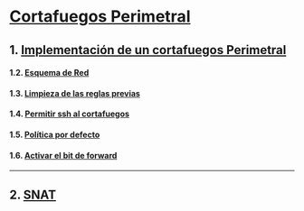 # [Cortafuegos Perimetral](https://github.com/PalomaR88/Cortafuegos_perimetral/blob/master/Practica.md) 

## 1. [Implementación de un cortafuegos Perimetral](https://github.com/PalomaR88/Cortafuegos_perimetral/blob/master/Practica.md#implementaci%C3%B3n-de-un-cortafuego-perimetral) 
#### 1.2. [Esquema de Red](https://github.com/PalomaR88/Cortafuegos_perimetral/blob/master/Practica.md#esquema-de-red) 
#### 1.3. [Limpieza de las reglas previas](https://github.com/PalomaR88/Cortafuegos_perimetral/blob/master/Practica.md#limpieza-de-las-reglas-previas) 
#### 1.4. [Permitir ssh al cortafuegos](https://github.com/PalomaR88/Cortafuegos_perimetral/blob/master/Practica.md#Permitir-ssh-al-cortafuegos) 
#### 1.5. [Política por defecto](https://github.com/PalomaR88/Cortafuegos_perimetral/blob/master/Practica.md#pol%C3%ADtica-por-defecto) 
#### 1.6. [Activar el bit de forward](https://github.com/PalomaR88/Cortafuegos_perimetral/blob/master/Practica.md#activar-el-bit-de-forward) 
---------------------------------------------
## 2. [SNAT](https://github.com/PalomaR88/Cortafuegos_perimetral/blob/master/Practica.md#snat) 


